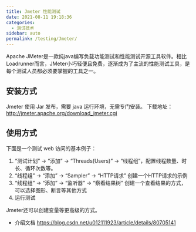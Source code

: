 ```yaml
---
title: Jmeter 性能测试
date: 2021-08-11 19:18:36
categories: 
  - 测试技术
sidebar: auto
permalink: /testing/Jmeter/
---
```


Apache JMeter是一款纯java编写负载功能测试和性能测试开源工具软件。相比Loadrunner而言，JMeter小巧轻便且免费，逐渐成为了主流的性能测试工具，是每个测试人员都必须要掌握的工具之一。

## 安装方式

Jmeter 使用 Jar 发布，需要 java 运行环境，无需专门安装。
下载地址：http://jmeter.apache.org/download_jmeter.cgi

## 使用方式

下面是一个测试 web 访问的基本例子：

1. “测试计划” -> “添加” -> “Threads(Users)” -> “线程组”，配置线程数量、时长、循环次数等。
2. “线程组” -> “添加” -> “Sampler” -> “HTTP请求”  创建一个HTTP请求的示例
3. “线程组” -> “添加” -> “监听器” -> “察看结果树” 创建一个查看结果的方式，可以选择图形、断言等其他方式
4. 运行测试

Jmeter还可以创建变量等更高级的方式。

- 介绍文档 https://blog.csdn.net/u012111923/article/details/80705141
